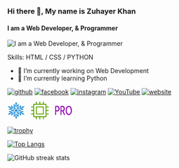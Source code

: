 






### Hi there 👋, My name is Zuhayer Khan
#### I am a Web Developer, & Programmer 
![I am a Web Developer, & Programmer ](https://arturssmirnovs.github.io/github-profile-readme-generator/images/banner.png)


Skills:  HTML / CSS / PYTHON

- 🔭 I’m currently working on Web Development  
- 🌱 I’m currently learning Python 


[<img src='https://cdn.jsdelivr.net/npm/simple-icons@3.0.1/icons/github.svg' alt='github' height='40'>](https://github.com/ZuhayerKhan)  [<img src='https://cdn.jsdelivr.net/npm/simple-icons@3.0.1/icons/facebook.svg' alt='facebook' height='40'>](https://www.facebook.com/meherab.khan.69)  [<img src='https://cdn.jsdelivr.net/npm/simple-icons@3.0.1/icons/instagram.svg' alt='instagram' height='40'>](https://www.instagram.com/zuhayeralways77/)  [<img src='https://cdn.jsdelivr.net/npm/simple-icons@3.0.1/icons/youtube.svg' alt='YouTube' height='40'>](https://www.youtube.com/channel/https://youtube.com/channel/UCWtMJaE_iddfv0YQmlO6wfQ)  [<img src='https://cdn.jsdelivr.net/npm/simple-icons@3.0.1/icons/icloud.svg' alt='website' height='40'>](www.thecosmicwisdom.blogspot.com)  

<a href='https://archiveprogram.github.com/'><img src='https://raw.githubusercontent.com/acervenky/animated-github-badges/master/assets/acbadge.gif' width='40' height='40'></a> <a href='https://docs.github.com/en/developers'><img src='https://raw.githubusercontent.com/acervenky/animated-github-badges/master/assets/devbadge.gif' width='40' height='40'></a> <a href='https://github.com/pricing'><img src='https://raw.githubusercontent.com/acervenky/animated-github-badges/master/assets/pro.gif' width='40' height='40'></a> 

[![trophy](https://github-profile-trophy.vercel.app/?username=ZuhayerKhan)](https://github.com/ryo-ma/github-profile-trophy)

[![Top Langs](https://github-readme-stats.vercel.app/api/top-langs/?username=ZuhayerKhan)](https://github.com/anuraghazra/github-readme-stats)

![GitHub streak stats](https://github-readme-streak-stats.herokuapp.com/?user=ZuhayerKhan)  


